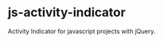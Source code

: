 js-activity-indicator
=====================

Activity Indicator for javascript projects with jQuery.
